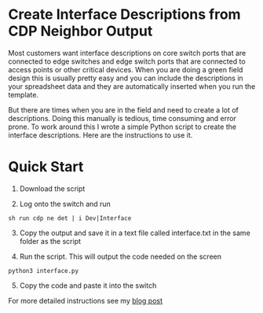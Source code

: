 # Create Interface Descriptions from CDP Neighbor Output

Most customers want interface descriptions on core switch ports that are connected to edge switches 
and edge switch ports that are connected to access points or other critical devices. When you are 
doing a green field design this is usually pretty easy and you can include the descriptions in your 
spreadsheet data and they are automatically inserted when you run the template.

But there are times when you are in the field and need to create a lot of descriptions. Doing this 
manually is tedious, time consuming and error prone. To work around this I wrote a simple Python 
script to create the interface descriptions. Here are the instructions to use it.

# Quick Start 
1. Download the script

2. Log onto the switch and run

```
sh run cdp ne det | i Dev|Interface
```

3. Copy the output and save it in a text file called interface.txt in the same folder as the script

4. Run the script. This will output the code needed on the screen

```
python3 interface.py
```

5. Copy the code and paste it into the switch

For more detailed instructions see my [blog post](https://mwhubbard.blogspot.com/2017/06/create-interface-descriptions-from-cdp.html)
